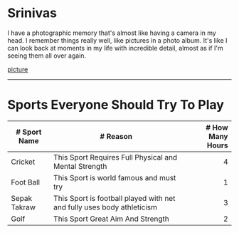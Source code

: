 # Srinivas
I have a photographic memory that's almost like having a camera in my head. I remember things really well, like pictures in a photo album. It's like I can look back at moments in my life with incredible detail, almost as if I'm seeing them all over again.

[picture](https://github.com/srinivas3p/my2-Peeka/blob/main/Pic.jpeg)

---

# Sports Everyone Should Try To Play


|# Sport Name | # Reason | # How Many Hours|
| --- | --- | ---: |
| Cricket | This Sport Requires Full Physical and Mental Strength | 4 |
| Foot Ball | This Sport is world famous and must try | 1 |
| Sepak Takraw | This Sport is football played with net and fully uses body athleticism | 3 |
| Golf | This Sport Great Aim And Strength | 2|



